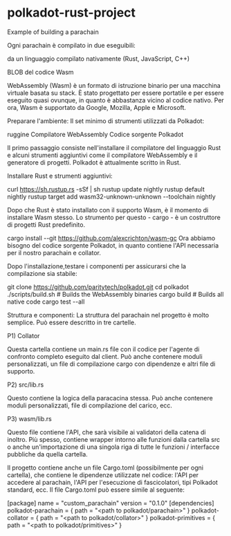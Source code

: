 # polkadot-rust-project
Example of building a parachain


Ogni parachain è compilato in due eseguibili:

da un linguaggio compilato nativamente (Rust, JavaScript, C++)

BLOB del codice Wasm

WebAssembly (Wasm) è un formato di istruzione binario per una macchina virtuale basata su stack. 
È stato progettato per essere portatile e per essere eseguito quasi ovunque, in quanto è abbastanza vicino al codice nativo. Per ora, Wasm è supportato da Google, Mozilla, Apple e Microsoft.


Preparare l'ambiente:
Il set minimo di strumenti utilizzati da Polkadot:

ruggine
Compilatore WebAssembly
Codice sorgente Polkadot

Il primo passaggio consiste nell'installare il compilatore del linguaggio Rust e alcuni strumenti aggiuntivi come il compilatore WebAssembly e il generatore di progetti. Polkadot è attualmente scritto in Rust.


Installare Rust e strumenti aggiuntivi:

curl https://sh.rustup.rs -sSf | sh
rustup update nightly
rustup default nightly
rustup target add wasm32-unknown-unknown --toolchain nightly

Dopo che Rust è stato installato con il supporto Wasm, è il momento di installare Wasm stesso. 
Lo strumento per questo - cargo - è un costruttore di progetti Rust predefinito.

cargo install --git https://github.com/alexcrichton/wasm-gc
Ora abbiamo bisogno del codice sorgente Polkadot, in quanto contiene l'API necessaria per il nostro parachain e collator. 

Dopo l'installazione,testare i componenti per assicurarsi che la compilazione sia stabile:

git clone https://github.com/paritytech/polkadot.git
cd polkadot
./scripts/build.sh  # Builds the WebAssembly binaries
cargo build # Builds all native code
cargo test --all





Struttura e componenti:
La struttura del parachain nel progetto è molto semplice. Può essere descritto in tre cartelle.

P1) Collator

Questa cartella contiene un main.rs file con il codice per l'agente di confronto completo eseguito dal client. 
Può anche contenere moduli personalizzati, un file di compilazione cargo con dipendenze e altri file di supporto.

P2) src/lib.rs

Questo contiene la logica della paracacina stessa. 
Può anche contenere moduli personalizzati, file di compilazione del carico, ecc.

P3) wasm/lib.rs

Questo file contiene l'API, che sarà visibile ai validatori della catena di inoltro. 
Più spesso, contiene wrapper intorno alle funzioni dalla cartella src o anche un'importazione di una singola riga di tutte le funzioni / interfacce pubbliche 
da quella cartella.

Il progetto contiene anche un file Cargo.toml (possibilmente per ogni cartella), che contiene le dipendenze utilizzate nel codice: 
l'API per accedere al parachain, l'API per l'esecuzione di fascicolatori, tipi Polkadot standard, ecc. 
Il file Cargo.toml può essere simile al seguente:

[package]
name = "custom_parachain"
version = "0.1.0"
[dependencies]
polkadot-parachain = { path = "<path to polkadot/parachain>" }
polkadot-collator = { path = "<path to polkadot/collator>" }
polkadot-primitives = { path = "<path to polkadot/primitives>" }


